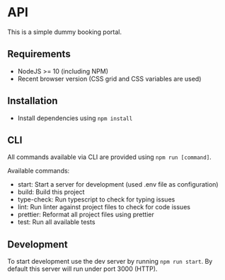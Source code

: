 # API

This is a simple dummy booking portal.

## Requirements

- NodeJS >= 10 (including NPM)
- Recent browser version (CSS grid and CSS variables are used)

## Installation

- Install dependencies using `npm install`

## CLI

All commands available via CLI are provided using `npm run [command]`.

Available commands:

- start: Start a server for development (used .env file as configuration)
- build: Build this project
- type-check: Run typescript to check for typing issues
- lint: Run linter against project files to check for code issues
- prettier: Reformat all project files using prettier
- test: Run all available tests

## Development

To start development use the dev server by running `npm run start`.
By default this server will run under port 3000 (HTTP).
